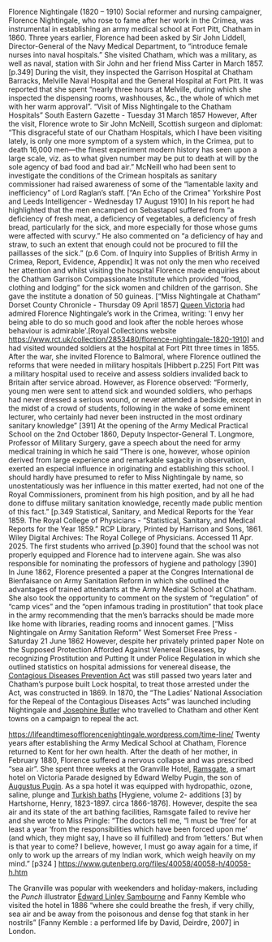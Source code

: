 Florence Nightingale (1820 – 1910)
Social reformer and nursing campaigner, Florence Nightingale, who rose to fame after her work in the Crimea, was instrumental in establishing an army medical school at Fort Pitt, Chatham in 1860. 
Three years earlier, Florence had been asked by Sir John Liddell, Director-General of the Navy Medical Department, to “introduce female nurses into naval hospitals.” She visited Chatham, which was a military, as well as naval, station with Sir John and her friend Miss Carter in March 1857. [p.349] During the visit, they inspected the Garrison Hospital at Chatham Barracks, Melville Naval Hospital and the General Hospital at Fort Pitt. It was reported that she spent “nearly three hours at Melville, during which she inspected the dispensing rooms, washhouses, &c., the whole of which met with her warm approval”. “Visit of Miss Nightingale to the Chatham Hospitals” South Eastern Gazette - Tuesday 31 March 1857
However,  After the visit, Florence wrote to Sir John McNeill, Scottish surgeon and diplomat: “This disgraceful state of our Chatham Hospitals, which I have been visiting lately, is only one more symptom of a system which, in the Crimea, put to death 16,000 men—the finest experiment modern history has seen upon a large scale, viz. as to what given number may be put to death at will by the sole agency of bad food and bad air.” McNeill who had been sent to investigate the conditions of the Crimean hospitals as sanitary commissioner had raised awareness of some of the “lamentable laxity and inefficiency” of Lord Raglan’s staff. [“An Echo of the Crimea” Yorkshire Post and Leeds Intelligencer - Wednesday 17 August 1910] In his report he had highlighted that the men encamped on Sebastapol suffered from “a deficiency of fresh meat, a deficiency of vegetables, a deficiency of fresh bread, particularly for the sick, and more especially for those whose gums were affected with scurvy.” He also commented on “a deficiency of hay and straw, to such an extent that enough could not be procured to fill the paillasses of the sick.” (p.6 Com. of Inquiry into Supplies of British Army in Crimea, Report, Evidence, Appendix]
It was not only the men who received her attention and whilst visiting the hospital Florence made enquiries about the Chatham Garrison Compassionate Institute which provided “food, clothing and lodging” for the sick women and children of the garrison. She gave the institute a donation of 50 guineas. [“Miss Nightingale at Chatham” Dorset County Chronicle - Thursday 09 April 1857]
[Queen Victoria](/19c/19c-victoria-biography) had admired Florence Nightingale’s work in the Crimea, writing: 'I envy her being able to do so much good and look after the noble heroes whose behaviour is admirable'.[Royal Collections website https://www.rct.uk/collection/2853480/florence-nightingale-1820-1910] and had visited wounded soldiers at the hospital at Fort Pitt three times in 1855. After the war, she invited Florence to Balmoral, where Florence outlined the reforms that were needed in military hospitals [Hibbert p.225]
Fort Pitt was a military hospital used to receive and assess soldiers invalided back to Britain after service abroad. However, as Florence observed:
“Formerly, young men were sent to attend sick and wounded soldiers, who perhaps had never dressed a serious wound, or never attended a bedside, except in the midst of a crowd of students, following in the wake of some eminent lecturer, who certainly had never been instructed in the most ordinary sanitary knowledge” [391]
At the opening of the Army Medical Practical School on the 2nd October 1860, Deputy Inspector-General T. Longmore, Professor of Military Surgery, gave a speech about the need for army medical training in which he said “There is one, however, whose opinion derived from large experience and remarkable sagacity in observation, exerted an especial influence in originating and establishing this school. I should hardly have presumed to refer to Miss Nightingale by name, so unostentatiously was her influence in this matter exerted, had not one of the Royal Commissioners, prominent from his high position, and by all he had done to diffuse military sanitation knowledge, recently made public mention of this fact.” [p.349 Statistical, Sanitary, and Medical Reports for the Year 1859. The Royal College of Physicians - “Statistical, Sanitary, and Medical Reports for the Year 1859.” RCP Library, Printed by Harrison and Sons, 1861. Wiley Digital Archives: The Royal College of Physicians. Accessed 11 Apr. 2025.
The first students who arrived [p.390] found that the school was not properly equipped and Florence had to intervene again. She was also responsible for nominating the professors of hygiene and pathology [390]
In June 1862, Florence presented a paper at the Congres International de Bienfaisance on Army Sanitation Reform in which she outlined the advantages of trained attendants at the Army Medical School at Chatham. She also took the opportunity to comment on the system of “regulation” of “camp vices” and the “open infamous trading in prostitution” that took place in the army recommending that the men’s barracks should be made more like home with libraries, reading rooms and innocent games. [“Miss Nightingale on Army Sanitation Reform” West Somerset Free Press - Saturday 21 June 1862
However, despite her privately printed paper Note on the Supposed Protection Afforded Against Venereal Diseases, by recognizing Prostitution and Putting It under Police Regulation in which she outlined statistics on hospital admissions for venereal disease, the [Contagious Diseases Prevention Act](/19c/19c-contagious-diseases) was still passed two years later and Chatham’s purpose built Lock hospital, to treat those arrested under the Act, was constructed in 1869. In 1870, the “The Ladies’ National Association for the Repeal of the Contagious Diseases Acts” was launched including Nightingale and [Josephine Butler](/19c/19c-butler-biography) who travelled to Chatham and other Kent towns on a campaign to repeal the act.

https://lifeandtimesofflorencenightingale.wordpress.com/time-line/
Twenty years after establishing the Army Medical School at Chatham, Florence returned to Kent for her own health.
After the death of her mother, in February 1880, Florence suffered a nervous collapse and was prescribed “sea air”. She spent three weeks at the Granville Hotel, [Ramsgate]( /19c/19c-ramsgate/), a smart hotel on Victoria Parade designed by Edward Welby Pugin, the son of [Augustus Pugin](19c/19c-pugin-biography). As a spa hotel it was equipped with hydropathic, ozone, saline, plunge and [Turkish baths](/19c/19c-turkish-baths) [Hygiene, volume 2- additions [3]
by Hartshorne, Henry, 1823-1897. circa 1866-1876]. However, despite the sea air and its state of the art bathing facilities, Ramsgate failed to revive her and she wrote to Miss Pringle:  “The doctors tell me, “I must be ‘free’ for at least a year ‘from the responsibilities which have been forced upon me’ (and which, they might say, I have so ill fulfilled) and from ‘letters.’ But when is that year to come? I believe, however, I must go away again for a time, if only to work up the arrears of my Indian work, which weigh heavily on my mind.” [p324 ] https://www.gutenberg.org/files/40058/40058-h/40058-h.htm


The Granville was popular with weekenders and holiday-makers, including the _Punch_ illustrator [Edward Linley Sambourne](/19c/19c-sambourne-biography) and Fanny Kemble who visited the hotel in 1886 “where she could breathe the fresh, if very chilly, sea air and be away from the poisonous and dense fog that stank in her nostrils” [Fanny Kemble : a performed life by David, Deirdre, 2007] in London.
